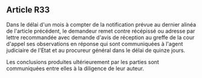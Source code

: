 Article R33
----
Dans le délai d'un mois à compter de la notification prévue au dernier alinéa de
l'article précédent, le demandeur remet contre récépissé ou adresse par lettre
recommandée avec demande d'avis de réception au greffe de la cour d'appel ses
observations en réponse qui sont communiquées à l'agent judiciaire de l'Etat et
au procureur général dans le délai de quinze jours.

Les conclusions produites ultérieurement par les parties sont communiquées entre
elles à la diligence de leur auteur.
